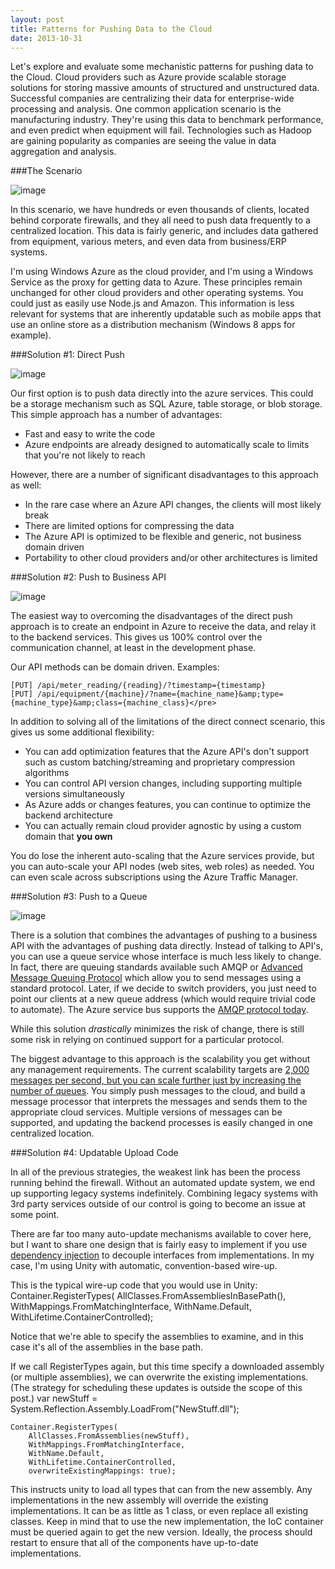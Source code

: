 ```yaml
---
layout: post
title: Patterns for Pushing Data to the Cloud
date: 2013-10-31
---
```


Let's explore and evaluate some mechanistic patterns for pushing data to the Cloud. Cloud providers such as Azure provide scalable storage solutions for storing massive amounts of structured and unstructured data. Successful companies are centralizing their data for enterprise-wide processing and analysis. One common application scenario is the manufacturing industry. They're using this data to benchmark performance, and even predict when equipment will fail. Technologies such as Hadoop are gaining popularity as companies are seeing the value in data aggregation and analysis.

###The Scenario

![image](image.png "image")

In this scenario, we have hundreds or even thousands of clients, located behind corporate firewalls, and they all need to push data frequently to a centralized location. This data is fairly generic, and includes data gathered from equipment, various meters, and even data from business/ERP systems.

I'm using Windows Azure as the cloud provider, and I'm using a Windows Service as the proxy for getting data to Azure. These principles remain unchanged for other cloud providers and other operating systems. You could just as easily use Node.js and Amazon. This information is less relevant for systems that are inherently updatable such as mobile apps that use an online store as a distribution mechanism (Windows 8 apps for example).

###Solution #1: Direct Push

![image](image1.png "image")

Our first option is to push data directly into the azure services. This could be a storage mechanism such as SQL Azure, table storage, or blob storage. This simple approach has a number of advantages:

* Fast and easy to write the code  <li>Azure endpoints are already designed to automatically scale to limits that you're not likely to reach 

However, there are a number of significant disadvantages to this approach as well:

* In the rare case where an Azure API changes, the clients will most likely break
* There are limited options for compressing the data
* The Azure API is optimized to be flexible and generic, not business domain driven
* Portability to other cloud providers and/or other architectures is limited 

###Solution #2: Push to Business API

![image](image2.png "image")

The easiest way to overcoming the disadvantages of the direct push approach is to create an endpoint in Azure to receive the data, and relay it to the backend services. This gives us 100% control over the communication channel, at least in the development phase.

Our API methods can be domain driven. Examples:

    [PUT] /api/meter_reading/{reading}/?timestamp={timestamp}
    [PUT] /api/equipment/{machine}/?name={machine_name}&amp;type={machine_type}&amp;class={machine_class}</pre>

In addition to solving all of the limitations of the direct connect scenario, this gives us some additional flexibility:

* You can add optimization features that the Azure API's don't support such as custom batching/streaming and proprietary compression algorithms
* You can control API version changes, including supporting multiple versions simultaneously
* As Azure adds or changes features, you can continue to optimize the backend architecture
* You can actually remain cloud provider agnostic by using a custom domain that **you own**

You do lose the inherent auto-scaling that the Azure services provide, but you can auto-scale your API nodes (web sites, web roles) as needed. You can even scale across subscriptions using the Azure Traffic Manager.

###Solution #3: Push to a Queue

![image](image3.png "image")

There is a solution that combines the advantages of pushing to a business API with the advantages of pushing data directly. Instead of talking to API's, you can use a queue service whose interface is much less likely to change. In fact, there are queuing standards available such AMQP or [Advanced Message Queuing Protocol](http://en.wikipedia.org/wiki/Advanced_Message_Queuing_Protocol) which allow you to send messages using a standard protocol. Later, if we decide to switch providers, you just need to point our clients at a new queue address (which would require trivial code to automate). The Azure service bus supports the [AMQP protocol today](http://www.windowsazure.com/en-us/develop/net/how-to-guides/service-bus-amqp/).

While this solution _drastically_ minimizes the risk of change, there is still some risk in relying on continued support for a particular protocol.

The biggest advantage to this approach is the scalability you get without any management requirements. The current scalability targets are [2,000 messages per second, but you can scale further just by increasing the number of queues](http://msdn.microsoft.com/en-us/library/windowsazure/hh767287.aspx). You simply push messages to the cloud, and build a message processor that interprets the messages and sends them to the appropriate cloud services. Multiple versions of messages can be supported, and updating the backend processes is easily changed in one centralized location.

###Solution #4: Updatable Upload Code

In all of the previous strategies, the weakest link has been the process running behind the firewall. Without an automated update system, we end up supporting legacy systems indefinitely. Combining legacy systems with 3rd party services outside of our control is going to become an issue at some point.

There are far too many auto-update mechanisms available to cover here, but I want to share one design that is fairly easy to implement if you use [dependency injection](http://en.wikipedia.org/wiki/Dependency_injection) to decouple interfaces from implementations. In my case, I'm using Unity with automatic, convention-based wire-up.

This is the typical wire-up code that you would use in Unity:
    Container.RegisterTypes(
	AllClasses.FromAssembliesInBasePath(),
	WithMappings.FromMatchingInterface,
	WithName.Default,
	WithLifetime.ContainerControlled);

Notice that we're able to specify the assemblies to examine, and in this case it's all of the assemblies in the base path.

If we call RegisterTypes again, but this time specify a downloaded assembly (or multiple assemblies), we can overwrite the existing implementations. (The strategy for scheduling these updates is outside the scope of this post.)
    var newStuff = System.Reflection.Assembly.LoadFrom("NewStuff.dll");

    Container.RegisterTypes(
    	AllClasses.FromAssemblies(newStuff),
    	WithMappings.FromMatchingInterface,
    	WithName.Default,
    	WithLifetime.ContainerControlled,
    	overwriteExistingMappings: true);

This instructs unity to load all types that can from the new assembly. Any implementations in the new assembly will override the existing implementations. It can be as little as 1 class, or even replace all existing classes. Keep in mind that to use the new implementation, the IoC container must be queried again to get the new version. Ideally, the process should restart to ensure that all of the components have up-to-date implementations.